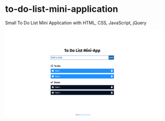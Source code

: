 # to-do-list-mini-application
Small To Do List Mini Application with HTML, CSS, JavaScript, jQuery

![](images/screen_capture_to_do_list_app.jpg)